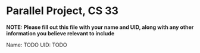 # Parallel Project, CS 33

**NOTE: Please fill out this file with your name and UID, along with any other information you believe relevant to include**

Name: TODO
UID: TODO
